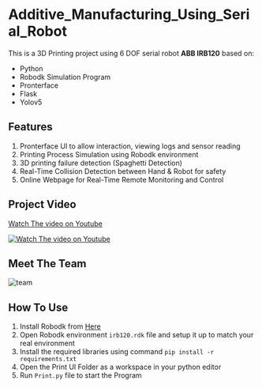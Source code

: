 # Additive_Manufacturing_Using_Serial_Robot
This is a 3D Printing project using 6 DOF serial robot **ABB IRB120** based on:
- Python
- Robodk Simulation Program
- Pronterface 
- Flask 
- Yolov5


## Features
1. Pronterface UI to allow interaction, viewing logs and sensor reading
2. Printing Process Simulation using Robodk environment
3. 3D printing failure detection (Spaghetti Detection)
4. Real-Time Collision Detection between Hand & Robot for safety
5. Online Webpage for Real-Time Remote Monitoring and Control



## Project Video 
[Watch The video on Youtube](https://youtu.be/_tG_Xn9Keio)


[![Watch The video on Youtube](https://user-images.githubusercontent.com/63561949/176980942-0f3024e0-333e-485e-a077-0c5f80ac4584.png)](https://youtu.be/_tG_Xn9Keio)

## Meet The Team
![team](https://user-images.githubusercontent.com/102156303/177007280-ac90bae1-2bf9-4493-b246-e5951f461561.png)

## How To Use 
1. Install Robodk from [Here](https://robodk.com/download)
2. Open Robodk environment `irb120.rdk` file and setup it up to match your real environment
3. Install the required libraries using command  `pip install -r requirements.txt` 
4. Open the Print UI Folder as a workspace in your python editor
5. Run `Print.py` file to start the Program 


